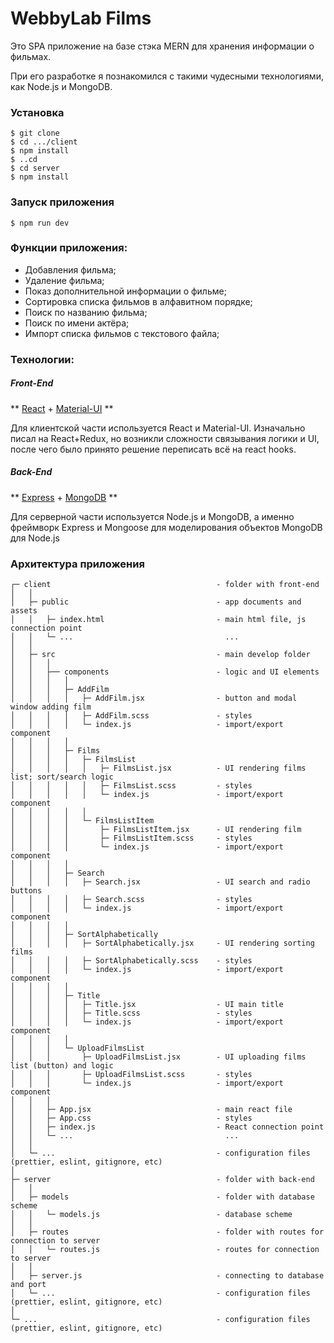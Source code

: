 # WebbyLab Films 


 Это SPA приложение на базе стэка MERN для хранения информации о фильмах.
 
 При его разработке я познакомился с такими чудесными технологиями, как Node.js и MongoDB. 

### Установка

    $ git clone 
    $ cd .../client
    $ npm install
    $ ..cd
    $ cd server
    $ npm install 

### Запуск приложения

    $ npm run dev



### Функции приложения:
 - Добавления фильма;
 - Удаление фильма;
 - Показ дополнительной информации о фильме;
 - Сортировка списка фильмов в алфавитном порядке;
 - Поиск по названию фильма;
 - Поиск по имени актёра;
 - Импорт списка фильмов с текстового файла;

### Технологии:
##### Front-End
** [React](https://reactjs.org/) + [Material-UI](https://material-ui.com/) **

Для клиентской части используется React и Material-UI.
Изначально писал на React+Redux, но возникли сложности связывания логики и UI, после чего было принято решение переписать всё на react hooks.
##### Back-End
** [Express](https://expressjs.com/) + [MongoDB](https://www.mongodb.com/) **

Для серверной части используется Node.js и MongoDB, а именно фреймворк Express и Mongoose для моделирования объектов MongoDB для Node.js

### Архитектура приложения

    ┌─ client                                     - folder with front-end 
    │   │         
    │   ├─ public                                 - app documents and assets
    │   │   ├─ index.html                         - main html file, js connection point  
    │   │   └─ ...                                  ...                  
    │   │ 
    │   ├─ src                                    - main develop folder
    │   │   │
    │   │   ├── components                        - logic and UI elements
    │   │   │   │
    │   │   │   ├─ AddFilm        
    │   │   │   │   ├─ AddFilm.jsx                - button and modal window adding film   
    │   │   │   │   ├─ AddFilm.scss               - styles
    │   │   │   │   └─ index.js                   - import/export component
    │   │   │   │
    │   │   │   ├─ Films
    │   │   │   │   ├─ FilmsList
    │   │   │   │   │   ├─ FilmsList.jsx          - UI rendering films list; sort/search logic
    │   │   │   │   │   ├─ FilmsList.scss         - styles
    │   │   │   │   │   └─ index.js               - import/export component
    │   │   │   │   │
    │   │   │   │   └─ FilmsListItem
    │   │   │   │       ├─ FilmsListItem.jsx      - UI rendering film  
    │   │   │   │       ├─ FilmsListItem.scss     - styles   
    │   │   │   │       └─ index.js               - import/export component
    │   │   │   │
    │   │   │   ├─ Search
    │   │   │   │   ├─ Search.jsx                 - UI search and radio buttons 
    │   │   │   │   ├─ Search.scss                - styles
    │   │   │   │   └─ index.js                   - import/export component
    │   │   │   │
    │   │   │   ├─ SortAlphabetically
    │   │   │   │   ├─ SortAlphabetically.jsx     - UI rendering sorting films
    │   │   │   │   ├─ SortAlphabetically.scss    - styles
    │   │   │   │   └─ index.js                   - import/export component
    │   │   │   │
    │   │   │   ├─ Title
    │   │   │   │   ├─ Title.jsx                  - UI main title
    │   │   │   │   ├─ Title.scss                 - styles
    │   │   │   │   └─ index.js                   - import/export component
    │   │   │   │
    │   │   │   └─ UploadFilmsList
    │   │   │       ├─ UploadFilmsList.jsx        - UI uploading films list (button) and logic
    │   │   │       ├─ UploadFilmsList.scss       - styles
    │   │   │       └─ index.js                   - import/export component
    │   │   │
    │   │   ├─ App.jsx                            - main react file
    │   │   ├─ App.css                            - styles
    │   │   ├─ index.js                           - React connection point 
    │   │   └─ ...                                  ...  
    │   │
    │   └─ ...                                    - configuration files (prettier, eslint, gitignore, etc)  
    │   
    ├─ server                                     - folder with back-end
    │   │
    │   ├─ models                                 - folder with database scheme
    │   │   └─ models.js                          - database scheme
    │   │
    │   ├─ routes                                 - folder with routes for connection to server
    │   │   └─ routes.js                          - routes for connection to server
    │   │
    │   ├─ server.js                              - connecting to database and port
    │   └─ ...                                    - configuration files (prettier, eslint, gitignore, etc)
    │
    └─ ...                                        - configuration files (prettier, eslint, gitignore, etc)
    
